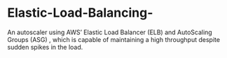 # Elastic-Load-Balancing-
An autoscaler using AWS’ Elastic Load Balancer (ELB) and AutoScaling Groups (ASG) , which is capable of maintaining a high throughput despite sudden spikes in the load.
